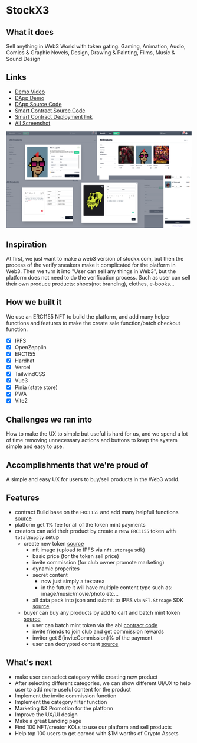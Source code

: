 # StockX3

## What it does

Sell anything in Web3 World with token gating: Gaming, Animation, Audio, Comics & Graphic Novels, Design, Drawing & Painting, Films, Music & Sound Design

## Links

* [Demo Video](https://www.loom.com/share/f6d4aef05efd4b7bb63e37632ee16a9d)
* [DApp Demo](https://stockx3.nfttop.best/)
* [DApp Source Code](https://github.com/NftTopBest/stockx3)
* [Smart Contract Source Code](https://github.com/NftTopBest/stockx3/blob/main/solidity-contract/StockX3.sol)
* [Smart Contract Deployment link](https://mumbai.polygonscan.com/address/0xEF103781e33B7468587a81E4970A2a4bb8B20387)
* [All Screenshot](https://github.com/NftTopBest/stockx3/blob/main/screenshot)

<img src="https://github.com/NftTopBest/stockx3/raw/main/screenshot-1.png" />

## Inspiration

At first, we just want to make a web3 version of stockx.com, but then the process of the verify sneakers make it complicated for the platform in Web3.
Then we turn it into "User can sell any things in Web3", but the platform does not need to do the verification process.
Such as user can sell their own produce products: shoes(not branding), clothes, e-books...

## How we built it

We use an ERC1155 NFT to build the platform, and add many helper functions and features to make the create sale function/batch checkout function.

* [x] IPFS
* [x] OpenZepplin
* [x] ERC1155
* [x] Hardhat
* [x] Vercel
* [x] TailwindCSS
* [x] Vue3
* [x] Pinia (state store)
* [x] PWA
* [x] Vite2

## Challenges we ran into

How to make the UX to simple but useful is hard for us, and we spend a lot of time removing unnecessary actions and buttons to keep the system simple and easy to use.

## Accomplishments that we're proud of

A simple and easy UX for users to buy/sell products in the Web3 world.

## Features

* contract Build base on the `ERC1155` and add many helpfull functions [source](https://github.com/NftTopBest/stockx3/blob/main/solidity-contract/StockX3.sol)
* platform get 1% fee for all of the token mint payments
* creators can add their product by create a new `ERC1155` token with `totalSupply` setup
  * create new token [source](https://github.com/NftTopBest/stockx3/blob/main/web-app/src/components/s3/ProductSubmitModal.vue)
    * nft image (upload to IPFS via `nft.storage` sdk)
    * basic price (for the token sell price)
    * invite commission (for club owner promote marketing)
    * dynamic properites
    * secret content
      * now just simply a textarea
      * in the future it will have multiple content type such as: image/music/movie/photo etc...
    * all data pack into json and submit to IPFS via `NFT.Stroage` SDK [source](https://github.com/NftTopBest/stockx3/blob/main/web-app/src/composables/useNFTStorage.ts)
  * buyer can buy any products by add to cart and batch mint token [source](https://github.com/NftTopBest/stockx3/blob/main/web-app/src/stores/stockx3Store.ts#L101)
    * user can batch mint token via the abi [contract code](https://github.com/NftTopBest/stockx3/blob/main/solidity-contract/StockX3.sol#L288)
    * invite friends to join club and get commission rewards
    * inviter get ${inviteCommission}% of the payment
    * user can decrypted content  [source](https://github.com/NftTopBest/stockx3/blob/main/web-app/src/components/s3/ProductModal.vue#L34)

## What's next

* make user can select category while creating new product
* After selecting different categories, we can show different UI/UX to help user to add more useful content for the product
* Implement the invite commission function
* Implement the category filter function
* Marketing && Promotion for the platform
* Improve the UX/UI design
* Make a great Landing page
* Find 100 NFT/creator KOLs to use our platform and sell products
* Help top 100 users to get earned with $1M worths of Crypto Assets
